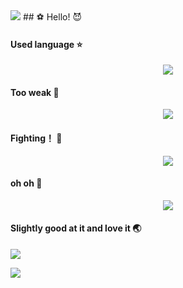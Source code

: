 <img src="https://images.unsplash.com/photo-1444492417251-9c84a5fa18e0?ixlib=rb-1.2.1&ixid=eyJhcHBfaWQiOjEyMDd9&auto=format&fit=crop&w=975&h=300&q=80"/>
##  ⚽ Hello! 😈


#### Used language ⭐
<!--语言统计-->
<div align="center"> <img src="https://github-readme-stats.vercel.app/api/top-langs/?username=sun0225SUN&hide_title=true&hide_border=true&layout=compact&langs_count=6&text_color=000&icon_color=fff&bg_color=0,52fa5a,4dfcff,c64dff&theme=graywhite" /> </div>

#### Too weak 🌛
<!--卡片信息-->
<div align="center"> <img src="https://github-readme-stats.vercel.app/api?username=YSevenK&show_icons=true&theme=tokyonight" /> </div>

#### Fighting！ 🚀
<!--图像-->
<div align="center"> <img src="https://github-readme-activity-graph.vercel.app/graph?username=YSevenK&theme=xcode" /> </div>

#### oh oh 🌌
<!--连续登陆-->
<div align="center"> <img src="https://github-readme-streak-stats.herokuapp.com/?user=sun0225SUN" /> </div>

#### Slightly good at it and love it 🌏
<!--编程语言-->
[![](https://img.shields.io/badge/-Java-4682B4?style=flat-square&logo=java&logoColor=ffffff)](https://www.java.com/)

[![](https://img.shields.io/badge/-Python-007396?style=flat-square&logo=Python&logoColor=ffffff)](https://www.python.org/)



<!--
**YSevenK/YSevenK** is a ✨ _special_ ✨ repository because its `README.md` (this file) appears on your GitHub profile.

Here are some ideas to get you started:

- 🔭 I’m currently working on ...
- 🌱 I’m currently learning ...
- 👯 I’m looking to collaborate on ...
- 🤔 I’m looking for help with ...
- 💬 Ask me about ...
- 📫 How to reach me: ...
- 😄 Pronouns: ...
- ⚡ Fun fact: ...
-->
